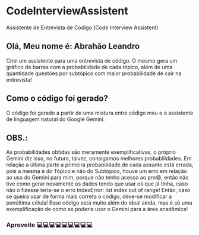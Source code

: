 # CodeInterviewAssistent
Assistente de Entrevista de Código (Code Interview Assistent)

## Olá, Meu nome é: Abrahão Leandro
Criei um assistente para uma entrevista de código. O mesmo gera um gráfico de barras com a probabilidade de cada tópico, além de uma quantidade questões por subtópico
com maior probabilidade de cair na entrevista!

## Como o código foi gerado?
O código foi gerado a partir de uma mistura entre código meu e o assistente de linguagem natural do Google Gemini.

## OBS.:
As probabilidades obtidas são meramente exemplificativas, o próprio Gemini diz isso, no futuro, talvez, consigamos melhores probabilidades. Em relação a última parte a primeira probabilidade de cada assunto está errada, pois a mesma é do Tópico e não do Subtópico, houve um erro em relação ao uso do Gemini para mim, porque não tenho acesso ao pro😅, então não tive como gerar novamente os dados tendo que usar os que já tinha, caso não o fizesse teria-se o erro IndexError: list index out of range! Então, caso se queira usar de forma mais correta o código, deve-se modificar a penúltima célula! Esse código está muito além do ideal ainda, mas é só uma exemplificação de como se poderia usar o Gemini para a área acadêmica!

### Aproveite 💻💻💻💻💻💻💻💻💻
